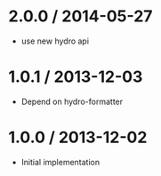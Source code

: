 
2.0.0 / 2014-05-27
==================

 * use new hydro api

1.0.1 / 2013-12-03
==================

  * Depend on hydro-formatter

1.0.0 / 2013-12-02
==================

  * Initial implementation
